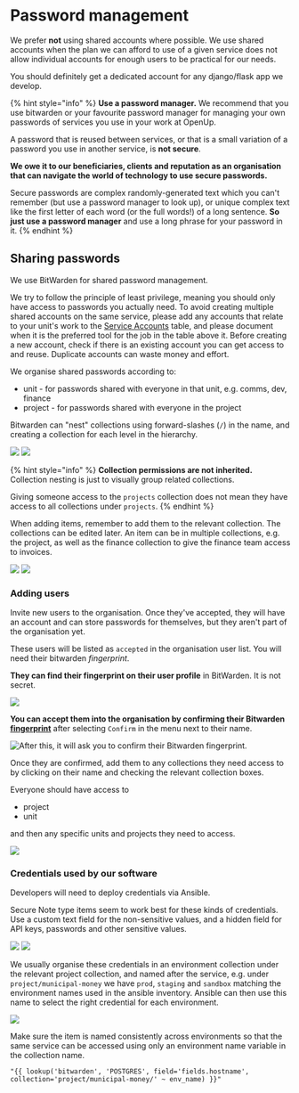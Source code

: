 # Password management

We prefer **not** using shared accounts where possible. We use shared accounts when the plan we can afford to use of a given service does not allow individual accounts for enough users to be practical for our needs.

You should definitely get a dedicated account for any django/flask app we develop.

{% hint style="info" %}
**Use a password manager.** We recommend that you use bitwarden or your favourite password manager for managing your own passwords of services you use in your work at OpenUp.

A password that is reused between services, or that is a small variation of a password you use in another service, is **not secure**.&#x20;

**We owe it to our beneficiaries, clients and reputation as an organisation that can navigate the world of technology to use secure passwords.**

Secure passwords are complex randomly-generated text which you can't remember (but use a password manager to look up), or unique complex text like the first letter of each word (or the full words!) of a long sentence. **So just use a password manager** and use a long phrase for your password in it.
{% endhint %}

## Sharing passwords

We use BitWarden for shared password management.&#x20;

We try to follow the principle of least privilege, meaning you should only have access to passwords you actually need. To avoid creating multiple shared accounts on the same service, please add any accounts that relate to your unit's work to the [Service Accounts](what-do-we-use-for.../#service-accounts) table, and please document when it is the preferred tool for the job in the table above it. Before creating a new account, check if there is an existing account you can get access to and reuse. Duplicate accounts can waste money and effort.

We organise shared passwords according to:

* unit - for passwords shared with everyone in that unit, e.g. comms, dev, finance
* project - for passwords shared with everyone in the project

Bitwarden can "nest" collections using forward-slashes (`/`) in the name, and creating a collection for each level in the hierarchy.&#x20;

![](../.gitbook/assets/Screenshot\_2022-04-07\_13-23-46.png) ![](../.gitbook/assets/Screenshot\_2022-04-07\_13-25-47.png)

{% hint style="info" %}
**Collection permissions are not inherited.** Collection nesting is just to visually group related collections.&#x20;

Giving someone access to the `projects` collection does not mean they have access to all collections under `projects`.
{% endhint %}

When adding items, remember to add them to the relevant collection. The collections can be edited later. An item can be in multiple collections, e.g. the project, as well as the finance collection to give the finance team access to invoices.

![](<../.gitbook/assets/Screenshot\_2022-04-07\_15-23-48 (1).png>) ![](<../.gitbook/assets/Screenshot\_2022-04-07\_15-24-40 (1).png>)

### Adding users

Invite new users to the organisation. Once they've accepted, they will have an account and can store passwords for themselves, but they aren't part of the organisation yet.

These users will be listed as `accepted` in the organisation user list. You will need their bitwarden _fingerprint_.

**They can find their fingerprint on their user profile** in BitWarden. It is not secret.

![](../.gitbook/assets/Screenshot\_2022-04-07\_10-00-16.png)

**You can accept them into the organisation by confirming their Bitwarden** [**fingerprint**](https://bitwarden.com/help/fingerprint-phrase/) after selecting `Confirm` in the menu next to their name.&#x20;

![After this, it will ask you to confirm their Bitwarden fingerprint.](../.gitbook/assets/Screenshot\_2022-04-07\_14-16-50.png)

Once they are confirmed, add them to any collections they need access to by clicking on their name and checking the relevant collection boxes.

Everyone should have access to

* project
* unit

and then any specific units and projects they need to access.

![](../.gitbook/assets/Screenshot\_2022-04-07\_14-30-10.png)

### Credentials used by our software

Developers will need to deploy credentials via Ansible.

Secure Note type items seem to work best for these kinds of credentials. Use a custom text field for the non-sensitive values, and a hidden field for API keys, passwords and other sensitive values.

![](../.gitbook/assets/Screenshot\_2022-04-07\_13-18-20.png) ![](../.gitbook/assets/Screenshot\_2022-04-07\_13-02-18.png)

We usually organise these credentials in an environment collection under the relevant project collection, and named after the service, e.g. under `project/municipal-money` we have `prod`, `staging` and `sandbox` matching the environment names used in the ansible inventory. Ansible can then use this name to select the right credential for each environment.

![](../.gitbook/assets/Screenshot\_2022-04-07\_13-55-28.png)

Make sure the item is named consistently across environments so that the same service can be accessed using only an environment name variable in the collection name.

```
"{{ lookup('bitwarden', 'POSTGRES', field='fields.hostname', collection='project/municipal-money/' ~ env_name) }}"
```

